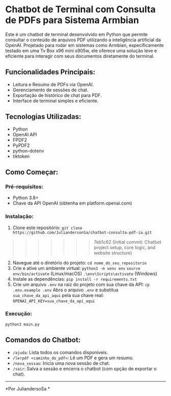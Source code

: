 # Chatbot de Terminal com Consulta de PDFs para Sistema Armbian

Este é um chatbot de terminal desenvolvido em Python que permite consultar o conteúdo de arquivos PDF utilizando a inteligência artificial da OpenAI. Projetado para rodar em sistemas como Armbian, especificamente testado em uma Tv Box x96 mini s905w, ele oferece uma solução leve e eficiente para interagir com seus documentos diretamente do terminal.

## Funcionalidades Principais:
- Leitura e Resumo de PDFs via OpenAI.
- Gerenciamento de sessões de chat.
- Exportação de histórico de chat para PDF.
- Interface de terminal simples e eficiente.

## Tecnologias Utilizadas:
- Python
- OpenAI API
- FPDF2
- PyPDF2
- python-dotenv
- tiktoken

## Como Começar:

### Pré-requisitos:
- Python 3.8+
- Chave da API OpenAI (obtenha em platform.openai.com)

### Instalação:
1. Clone este repositório:
   `git clone https://github.com/JuliandersonSa/chatbot-consulta-pdf-ia.git`
>>>>>>> 7eb1c62 (Initial commit: Chatbot project setup, core logic, and website structure)
2. Navegue até o diretório do projeto:
   `cd nome_do_seu_repositorio`
3. Crie e ative um ambiente virtual:
   `python3 -m venv env`
   `source env/bin/activate` (Linux/macOS)
   `.\env\Scripts\activate` (Windows)
4. Instale as dependências:
   `pip install -r requirements.txt`
5. Crie um arquivo `.env` na raiz do projeto com sua chave da API:
   `cp .env.example .env`
   Abra o arquivo `.env` e substitua `sua_chave_da_api_aqui` pela sua chave real:
   `OPENAI_API_KEY=sua_chave_da_api_aqui`

### Execução:
`python3 main.py`

## Comandos do Chatbot:
- `/ajuda`: Lista todos os comandos disponíveis.
- `/lerpdf <caminho_do_pdf>`: Lê um PDF e gera um resumo.
- `/nova_sessao`: Inicia uma nova sessão de chat.
- `/sair`: Salva a sessão e encerra o chatbot (com opção de exportar o chat).

---
*Por JuliandersoSa *
